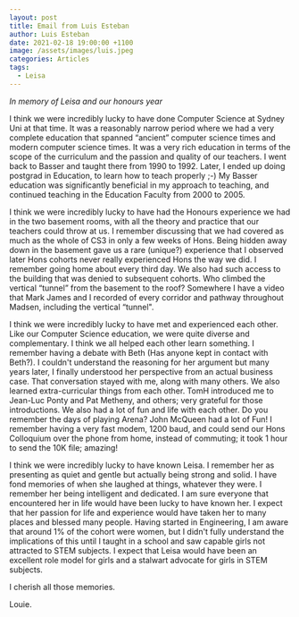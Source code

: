 ```yaml
---
layout: post
title: Email from Luis Esteban
author: Luis Esteban
date: 2021-02-18 19:00:00 +1100
image: /assets/images/luis.jpeg
categories: Articles
tags:
  - Leisa
---
```

*In memory of Leisa and our honours year*

I think we were incredibly lucky to have done Computer Science at Sydney Uni at that time.  It was a reasonably narrow period where we had a very complete education that spanned “ancient” computer science times and modern computer science times.  It was a very rich education in terms of the scope of the curriculum and the passion and quality of our teachers.  I went back to Basser and taught there from 1990 to 1992.  Later, I ended up doing postgrad in Education, to learn how to teach properly ;-)  My Basser education was significantly beneficial in my approach to teaching, and continued teaching in the Education Faculty from 2000 to 2005.

I think we were incredibly lucky to have had the Honours experience we had in the two basement rooms, with all the theory and practice that our teachers could throw at us.  I remember discussing that we had covered as much as the whole of CS3 in only a few weeks of Hons.  Being hidden away down in the basement gave us a rare (unique?) experience that I observed later Hons cohorts never really experienced Hons the way we did.  I remember going home about every third day.  We also had such access to the building that was denied to subsequent cohorts.  Who climbed the vertical “tunnel” from the basement to the roof?  Somewhere I have a video that Mark James and I recorded of every corridor and pathway throughout Madsen, including the vertical “tunnel".

I think we were incredibly lucky to have met and experienced each other.  Like our Computer Science education, we were quite diverse and complementary.  I think we all helped each other learn something.  I remember having a debate with Beth (Has anyone kept in contact with Beth?).  I couldn't understand the reasoning for her argument but many years later, I finally understood her perspective from an actual business case.  That conversation stayed with me, along with many others.  We also learned extra-curricular things from each other.  TomH introduced me to Jean-Luc Ponty and Pat Metheny, and others; very grateful for those introductions.  We also had a lot of fun and life with each other.  Do you remember the days of playing Arena?  John McQueen had a lot of Fun!  I remember having a very fast modem, 1200 baud, and could send our Hons Colloquium over the phone from home, instead of commuting; it took 1 hour to send the 10K file; amazing!

I think we were incredibly lucky to have known Leisa.  I remember her as presenting as quiet and gentle but actually being strong and solid.  I have fond memories of when she laughed at things, whatever they were.  I remember her being intelligent and dedicated.  I am sure everyone that encountered her in life would have been lucky to have known her.  I expect that her passion for life and experience would have taken her to many places and blessed many people.  Having started in Engineering, I am aware that around 1% of the cohort were women, but I didn't fully understand the implications of this until I taught in a school and saw capable girls not attracted to STEM subjects.  I expect that Leisa would have been an excellent role model for girls and a stalwart advocate for girls in STEM subjects.

I cherish all those memories.

Louie.
